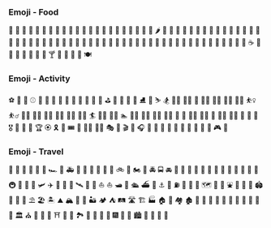 ### Emoji - Food  
:green_apple: :apple: :pear: :tangerine: :orange: :mandarin: :lemon: :banana: :watermelon: :grapes: :strawberry: :melon: :cherries: :peach: :pineapple: :kiwi_fruit: :avocado: :tomato: :eggplant: :cucumber: :carrot: :corn: :hot_pepper: :potato: :sweet_potato: :chestnut: :peanuts: :honey_pot: :croissant: :bread: :baguette_bread: :cheese: :egg: :fried_egg: :bacon: :pancakes: :fried_shrimp: :poultry_leg: :meat_on_bone: :pizza: :hotdog: :hamburger: :fries: :stuffed_flatbread: :taco: :burrito: :green_salad: :shallow_pan_of_food: :spaghetti: :ramen: :stew: :fish_cake: :sushi: :bento: :curry: :rice: :rice_ball: :rice_cracker: :oden: :dango: :shaved_ice: :ice_cream: :icecream: :cake: :birthday: :custard: :lollipop: :candy: :chocolate_bar: :popcorn: :doughnut: :cookie: :milk_glass: :baby_bottle: :coffee: :tea: :sake: :beer: :beers: :clinking_glasses: :wine_glass: :tumbler_glass: :cocktail: :tropical_drink: :champagne: :spoon: :fork_and_knife: :plate_with_cutlery: 

### Emoji - Activity

:soccer: :basketball: :football: :baseball: :tennis: :volleyball: :rugby_football: :8ball: :ping_pong: :badminton: :goal_net: :ice_hockey: :field_hockey: :cricket: :golf: :bow_and_arrow: :fishing_pole_and_fish: :boxing_glove: :martial_arts_uniform: :ice_skate: :ski: :skier: :snowboarder: :weight_lifting_woman: :weight_lifting_man: :person_fencing: :women_wrestling: :men_wrestling: :woman_cartwheeling: :man_cartwheeling: :basketball_woman: :basketball_man: :woman_playing_handball: :man_playing_handball: :golfing_woman: :golfing_man: :surfing_woman: :surfing_man: :surfer: :swimming_woman: :swimming_man: :swimmer: :woman_playing_water_polo: :man_playing_water_polo: :rowing_woman: :rowing_man: :rowboat: :horse_racing: :biking_woman: :biking_man: :bicyclist: :mountain_biking_woman: :mountain_biking_man: :mountain_bicyclist: :running_shirt_with_sash: :medal_sports: :medal_military: :1st_place_medal: :2nd_place_medal: :3rd_place_medal: :trophy: :rosette: :reminder_ribbon: :ticket: :tickets: :circus_tent: :woman_juggling: :man_juggling: :performing_arts: :art: :clapper: :microphone: :headphones: :musical_score: :musical_keyboard: :drum: :saxophone: :trumpet: :guitar: :violin: :game_die: :dart: :bowling: :video_game: :slot_machine: 

### Emoji - Travel     

:car: :red_car: :taxi: :blue_car: :bus: :trolleybus: :racing_car: :police_car: :ambulance: :fire_engine: :minibus: :truck: :articulated_lorry: :tractor: :kick_scooter: :bike: :motor_scooter: :motorcycle: :rotating_light: :oncoming_police_car: :oncoming_bus: :oncoming_automobile: :oncoming_taxi: :aerial_tramway: :mountain_cableway: :suspension_railway: :railway_car: :train: :mountain_railway: :monorail: :bullettrain_side: :bullettrain_front: :light_rail: :steam_locomotive: :train2: :metro: :tram: :station: :helicopter: :small_airplane: :airplane: :flight_departure: :flight_arrival: :rocket: :artificial_satellite: :seat: :canoe: :boat: :sailboat: :motor_boat: :speedboat: :passenger_ship: :ferry: :ship: :anchor: :construction: :fuelpump: :busstop: :vertical_traffic_light: :traffic_light: :world_map: :moyai: :statue_of_liberty: :fountain: :tokyo_tower: :european_castle: :japanese_castle: :stadium: :ferris_wheel: :roller_coaster: :carousel_horse: :parasol_on_ground: :beach_umbrella: :desert_island: :mountain: :mountain_snow: :mount_fuji: :volcano: :desert: :camping: :tent: :railway_track: :motorway: :building_construction: :factory: :house: :house_with_garden: :houses: :derelict_house: :office: :department_store: :post_office: :european_post_office: :hospital: :bank: :hotel: :convenience_store: :school: :love_hotel: :wedding: :classical_building: :church: :mosque: :synagogue: :kaaba: :shinto_shrine: :japan: :rice_scene: :national_park: :sunrise: :sunrise_over_mountains: :stars: :sparkler: :fireworks: :city_sunrise: :city_sunset: :cityscape: :night_with_stars: :milky_way: :bridge_at_night: :foggy:  
